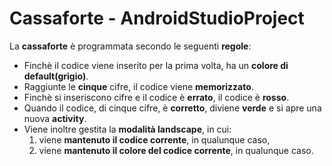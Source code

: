 # Cassaforte - AndroidStudioProject
La **cassaforte** è programmata secondo le seguenti **regole**:
- Finchè il codice viene inserito per la prima volta, ha un **colore di default(grigio)**.
- Raggiunte le **cinque** cifre, il codice viene **memorizzato**.
- Finchè si inseriscono cifre e il codice è **errato**, il codice è **rosso**.
- Quando il codice, di cinque cifre, è **corretto**, diviene **verde** e si apre una nuova **activity**.
- Viene inoltre gestita la **modalità landscape**, in cui:
  1. viene **mantenuto il codice corrente**, in qualunque caso,
	2. viene **mantenuto il colore del codice corrente**, in qualunque caso.

